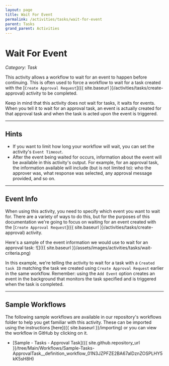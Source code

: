 ```yaml
---
layout: page
title: Wait For Event
permalink: /activities/tasks/wait-for-event
parent: Tasks
grand_parent: Activities
---
```


# Wait For Event
_Category: Task_

This activity allows a workflow to wait for an event to happen before continuing. This is often used to force a workflow to wait for a task created with the [`Create Approval Request`]({{ site.baseurl }}/activities/tasks/create-approval) activity to be completed.

Keep in mind that this activity does not wait for tasks, it waits for events. When you tell it to wait for an approval task, an event is actually created for that approval task and when the task is acted upon the event is triggered.

---

## Hints
* If you want to limit how long your workflow will wait, you can set the activity's `Event Timeout`.
* After the event being waited for occurs, information about the event will be available in this activity's output. For example, for an approval task, the information available will include (but is not limited to): who the approver was, what response was selected, any approval message provided, and so on.

---

## Event Info
When using this activity, you need to specify which event you want to wait for. There are a variety of ways to do this, but for the purposes of this documentation we're going to focus on waiting for an event created with the [`Create Approval Request`]({{ site.baseurl }}/activities/tasks/create-approval) activity.

Here's a sample of the event information we would use to wait for an approval task:
![]({{ site.baseurl }}/assets/images/activities/tasks/wait-criteria.png)

In this example, we're telling the activity to wait for a task with a `Created task ID` matching the task we created using `Create Approval Request` earlier in the same workflow. Remember: using the `Add Event` option creates an event in the background that monitors the task specified and is triggered when the task is completed.

---

## Sample Workflows
The following sample workflows are available in our repository's workflows folder to help you get familiar with this activity. These can be imported using the instructions [here]({{ site.baseurl }}/importing) or you can view the workflow in GitHub by clicking on it.

* [Sample - Tasks - Approval Task]({{ site.github.repository_url }}/tree/Main/Workflows/Sample-Tasks-ApprovalTask__definition_workflow_01N3JZPFZE2BA67aIDznZOSPLHY5kK5sH8H)
